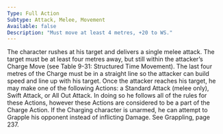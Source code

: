```yaml
---
Type: Full Action
Subtype: Attack, Melee, Movement
Available: false
Description: "Must move at least 4 metres, +20 to WS."
---
```

The character rushes at his target and delivers a single melee attack. The target must be at least four metres away, but still within the attacker’s Charge Move (see Table 9-31: Structured Time Movement). The last four metres of the Charge must be in a straight line so the attacker can build speed and line up with his target. Once the attacker reaches his target, he may make one of the following Actions: a Standard Attack (melee only), Swift Attack, or All Out Attack. In doing so he follows all of the rules for these Actions, however these Actions are considered to be a part of the Charge Action. If the Charging character is unarmed, he can attempt to Grapple his opponent instead of inflicting Damage. See Grappling, page 237. 